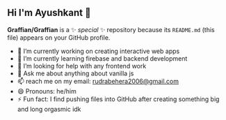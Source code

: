 ## Hi I'm Ayushkant 👋


**Graffian/Graffian** is a ✨ _special_ ✨ repository because its `README.md` (this file) appears on your GitHub profile.



- 🔭 I’m currently working on creating interactive web apps
- 🌱 I’m currently learning firebase and backend development 
- 🤔 I’m looking for help with any frontend work
- 💬 Ask me about anything about vanilla js
- 📫 reach me on my email: rudrabehera2006@gmail.com 
- 😄 Pronouns: he/him
- ⚡ Fun fact: I find pushing files into GitHub after creating something big and long orgasmic idk

